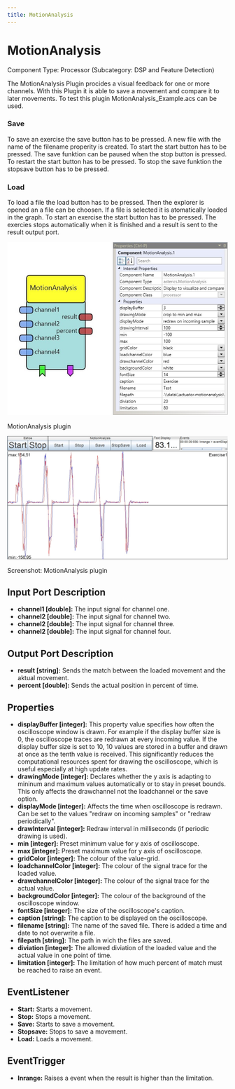 ```yaml
---
title: MotionAnalysis
---
```


# MotionAnalysis

Component Type: Processor (Subcategory: DSP and Feature Detection)

The MotionAnalysis Plugin procides a visual feedback for one or more channels. With this Plugin it is able to save a movement and compare it to later movements. To test this plugin MotionAnalysis\_Example.acs can be used.

### Save

To save an exercise the save button has to be pressed. A new file with the name of the filename properity is created. To start the start button has to be pressed. The save funktion can be paused when the stop button is pressed. To restart the start button has to be pressed. To stop the save funktion the stopsave button has to be pressed.

### Load

To load a file the load button has to be pressed. Then the explorer is opened an a file can be choosen. If a file is selected it is atomatically loaded in the graph. To start an exercise the start button has to be pressed. The exercies stops automatically when it is finished and a result is sent to the result output port.

![MotionAnalysis plugin](./img/motionanalysis_plugin.jpg "MotionAnalysis plugin")

MotionAnalysis plugin

![Screenshot: MotionAnalysis plugin](./img/motioinanalysis_result.jpg "Screenshot: MotionAnalysis plugin")

Screenshot: MotionAnalysis plugin

## Input Port Description

*   **channel1 \[double\]:** The input signal for channel one.
*   **channel2 \[double\]:** The input signal for channel two.
*   **channel2 \[double\]:** The input signal for channel three.
*   **channel2 \[double\]:** The input signal for channel four.

## Output Port Description

*   **result \[string\]:** Sends the match between the loaded movement and the aktual movement.
*   **percent \[double\]:** Sends the actual position in percent of time.

## Properties

*   **displayBuffer \[integer\]:** This property value specifies how often the oscilloscope window is drawn. For example if the display buffer size is 0, the oscilloscope traces are redrawn at every incoming value. If the display buffer size is set to 10, 10 values are stored in a buffer and drawn at once as the tenth value is received. This significantly reduces the computational resources spent for drawing the oscilloscope, which is useful especially at high update rates.
*   **drawingMode \[integer\]:** Declares whether the y axis is adapting to mininum and maximum values automatically or to stay in preset bounds. This only affects the drawchannel not the loadchannel or the save option.
*   **displayMode \[integer\]:** Affects the time when oscilloscope is redrawn. Can be set to the values "redraw on incoming samples" or "redraw periodically".
*   **drawInterval \[integer\]:** Redraw interval in milliseconds (if periodic drawing is used).
*   **min \[integer\]:** Preset minimum value for y axis of oscilloscope.
*   **max \[integer\]:** Preset maximum value for y axis of oscilloscope.
*   **gridColor \[integer\]:** The colour of the value-grid.
*   **loadchannelColor \[integer\]:** The colour of the signal trace for the loaded value.
*   **drawchannelColor \[integer\]:** The colour of the signal trace for the actual value.
*   **backgroundColor \[integer\]:** The colour of the background of the oscilloscope window.
*   **fontSize \[integer\]:** The size of the oscilloscope's caption.
*   **caption \[string\]:** The caption to be displayed on the oscilloscope.
*   **filename \[string\]:** The name of the saved file. There is added a time and date to not overwrite a file.
*   **filepath \[string\]:** The path in wich the files are saved.
*   **diviation \[integer\]:** The allowed diviation of the loaded value and the actual value in one point of time.
*   **limitation \[integer\]:** The limitation of how much percent of match must be reached to raise an event.

## EventListener

*   **Start:** Starts a movement.
*   **Stop:** Stops a movement.
*   **Save:** Starts to save a movement.
*   **Stopsave:** Stops to save a movement.
*   **Load:** Loads a movement.

## EventTrigger

*   **Inrange:** Raises a event when the result is higher than the limitation.